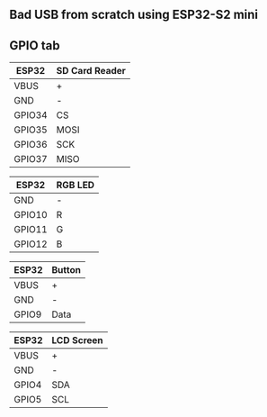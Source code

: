 ## Bad USB from scratch using ESP32-S2 mini

## GPIO tab

|ESP32|SD Card Reader|
|---|---|
|VBUS|+|
|GND|-|
|GPIO34|CS|
|GPIO35|MOSI|
|GPIO36|SCK|
|GPIO37|MISO|

|ESP32|RGB LED|
|---|---|
|GND|-|
|GPIO10|R|
|GPIO11|G|
|GPIO12|B|

|ESP32|Button|
|---|---|
|VBUS|+|
|GND|-|
|GPIO9|Data|

|ESP32|LCD Screen|
|---|---|
|VBUS|+|
|GND|-|
|GPIO4|SDA|
|GPIO5|SCL|